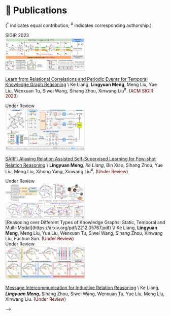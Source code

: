 
# 📝 Publications 
(<sup>*</sup> indicates equal contribution;  <sup>#</sup> indicates corresponding authorship.) 


<div class='paper-box'><div class='paper-box-image'><div><div class="badge">SIGIR 2023</div><img src='images/RPC.jpg' alt="sym" width="50%"></div></div>
<div class='paper-box-text' markdown="1">

[Learn from Relational Correlations and Periodic Events for Temporal Knowledge Graph Reasoning](https://liangke23.github.io/) \\
Ke Liang, <b>Lingyuan Meng</b>, Meng Liu, Yue Liu, Wenxuan Tu, Siwei Wang, Sihang Zhou, Xinwang Liu<sup>#</sup>. (<font color="#660000">ACM SIGIR 2023</font>) 


</div>
</div>


<div class='paper-box'><div class='paper-box-image'><div><div class="badge">Under Review</div><img src='images/SARF.jpg' alt="sym" width="50%"></div></div>
<div class='paper-box-text' markdown="1">

[SARF: Aliasing Relation Assisted Self-Supervised Learning for Few-shot Relation Reasoning](https://arxiv.org/pdf/2304.10297.pdf) \\
<b>Lingyuan Meng<sup>*</sup></b>, Ke Liang<sup>*</sup>, Bin Xiao, Sihang Zhou, Yue Liu, Meng Liu, Xihong Yang, Xinwang Liu<sup>#</sup>. (<font color="#660000">Under Review</font>) 



</div>
</div>


<div class='paper-box'><div class='paper-box-image'><div><div class="badge">Under Review</div><img src='images/AKGR.jpg' alt="sym" width="50%"></div></div>
<div class='paper-box-text' markdown="1">
[Reasoning over Different Types of Knowledge Graphs: Static, Temporal and Multi-Modal](https://arxiv.org/pdf/2212.05767.pdf) \\
  Ke Liang, <b>Lingyuan Meng</b>, Meng Liu, Yue Liu, Wenxuan Tu, Siwei Wang, Sihang Zhou, Xinwang Liu, Fuchun Sun.
  (<font color="#660000">Under Review</font>)

</div>
</div>


<div class='paper-box'><div class='paper-box-image'><div><div class="badge">Under Review</div><img src='images/MINES.jpg' alt="sym" width="50%"></div></div>
<div class='paper-box-text' markdown="1">

[Message Intercommunication for Inductive Relation Reasoning](https://arxiv.org/abs/2305.14074) \\
Ke Liang<sup>*</sup>, <b>Lingyuan Meng</b><sup>*</sup>, Sihang Zhou, Siwei Wang, Wenxuan Tu, Yue Liu, Meng Liu, Xinwang Liu. (<font color="#660000">Under Review</font>) 

</div>
</div> -->

